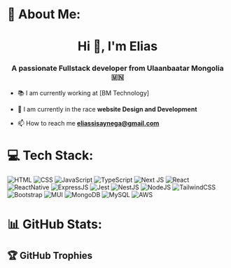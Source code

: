 # 💫 About Me:
<h1 align="center">Hi 👋, I'm Elias</h1>
<h3 align="center">A passionate Fullstack developer from Ulaanbaatar Mongolia 🇲🇳</h3>

- 📚 I am currently working at [BM Technology]

- 🌱 I am currently in the race **website Design and Development**

- 📫 How to reach me **eliassisaynega@gmail.com**

# 💻 Tech Stack:
![HTML](https://img.shields.io/badge/HTML5-E34F26?style=plastic&logo=html5&logoColor=white)
![CSS](https://img.shields.io/badge/CSS-239120?&style=plastic&logo=css3&logoColor=white)
![JavaScript](https://img.shields.io/badge/javascript-%23323330.svg?style=plastic&logo=javascript&logoColor=%23F7DF1E) 
![TypeScript](https://img.shields.io/badge/typescript-%23007ACC.svg?style=plastic&logo=typescript&logoColor=white) 
![Next JS](https://img.shields.io/badge/Next-black?style=plastic&logo=next.js&logoColor=white) 
![React](https://img.shields.io/badge/react-%2320232a.svg?style=plastic&logo=react&logoColor=%2361DAFB) 
![ReactNative](https://img.shields.io/badge/React_Native-20232A?style=plastic&logo=react&logoColor=61DAFB)
![ExpressJS](https://img.shields.io/badge/Express.js-404D59?style=plastic)
![Jest](https://img.shields.io/badge/Jest-323330?style=plastic&logo=Jest&logoColor=white)
![NestJS](https://img.shields.io/badge/nestjs-%23E0234E.svg?style=plastic&logo=nestjs&logoColor=white) 
![NodeJS](https://img.shields.io/badge/node.js-6DA55F?style=plastic&logo=node.js&logoColor=white) 
![TailwindCSS](https://img.shields.io/badge/tailwindcss-%2338B2AC.svg?style=plastic&logo=tailwind-css&logoColor=white)
![Bootstrap](https://img.shields.io/badge/Bootstrap-563D7C?style=plastic&logo=bootstrap&logoColor=white)
![MUI](https://img.shields.io/badge/Material--UI-0081CB?style=plastic&logo=material-ui&logoColor=white)
![MongoDB](https://img.shields.io/badge/MongoDB-4EA94B?style=plastic&logo=mongodb&logoColor=white)
![MySQL](https://img.shields.io/badge/MySQL-005C84?style=plastic&logo=mysql&logoColor=white)
![AWS](https://img.shields.io/badge/Amazon_AWS-FF9900?style=plastic&logo=amazonaws&logoColor=white)
<!-- ![Dart](https://img.shields.io/badge/dart-%230175C2.svg?style=plastic&logo=dart&logoColor=white) 
![Python](https://img.shields.io/badge/python-3670A0?style=plastic&logo=python&logoColor=ffdd54)  -->
<!-- ![Flutter](https://img.shields.io/badge/Flutter-%2302569B.svg?style=plastic&logo=Flutter&logoColor=white) -->
# 📊 GitHub Stats:


## 🏆 GitHub Trophies

